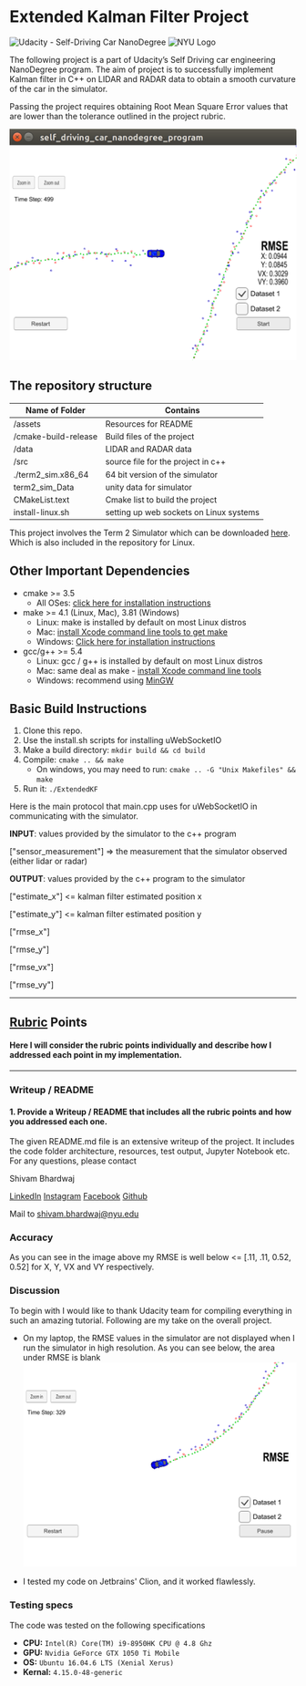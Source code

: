 # Extended Kalman Filter Project 
![Udacity - Self-Driving Car NanoDegree](https://s3.amazonaws.com/udacity-sdc/github/shield-carnd.svg) <img src="https://engineering.nyu.edu/sites/default/files/2019-01/tandon_long_color.png" alt="NYU Logo" width="130" height="whatever">

The following project is a part of Udacity’s Self Driving car engineering NanoDegree program. The aim of project is to successfully implement Kalman filter in C++ on LIDAR and RADAR data to obtain a smooth curvature of the car in the simulator. 

Passing the project requires obtaining Root Mean Square Error values that are lower than the tolerance outlined in the project rubric. 

![1558277568331](assets/1558277568331.png)

## The repository structure 

| Name of Folder       | Contains                                |
| -------------------- | --------------------------------------- |
| /assets              | Resources for README                    |
| /cmake-build-release | Build files of the project              |
| /data                | LIDAR and RADAR data                    |
| /src                 | source file for the project in c++      |
| ./term2_sim.x86_64   | 64 bit version of the simulator         |
| term2_sim_Data       | unity data for simulator                |
| CMakeList.text       | Cmake list to build the project         |
| install-linux.sh     | setting up web sockets on Linux systems |

This project involves the Term 2 Simulator which can be downloaded [here](https://github.com/udacity/self-driving-car-sim/releases). Which is also included in the repository for Linux.

## Other Important Dependencies

- cmake >= 3.5
  - All OSes: [click here for installation instructions](https://cmake.org/install/)
- make >= 4.1 (Linux, Mac), 3.81 (Windows)
  - Linux: make is installed by default on most Linux distros
  - Mac: [install Xcode command line tools to get make](https://developer.apple.com/xcode/features/)
  - Windows: [Click here for installation instructions](http://gnuwin32.sourceforge.net/packages/make.htm)
- gcc/g++ >= 5.4
  - Linux: gcc / g++ is installed by default on most Linux distros
  - Mac: same deal as make - [install Xcode command line tools](https://developer.apple.com/xcode/features/)
  - Windows: recommend using [MinGW](http://www.mingw.org/)

## Basic Build Instructions

1. Clone this repo.
2. Use the install.sh scripts for installing uWebSocketIO  
3. Make a build directory: `mkdir build && cd build`
4. Compile: `cmake .. && make` 
   - On windows, you may need to run: `cmake .. -G "Unix Makefiles" && make`
5. Run it: `./ExtendedKF `

Here is the main protocol that main.cpp uses for uWebSocketIO in communicating with the simulator.


**INPUT**: values provided by the simulator to the c++ program

["sensor_measurement"] => the measurement that the simulator observed (either lidar or radar)

**OUTPUT**: values provided by the c++ program to the simulator

["estimate_x"] <= kalman filter estimated position x

["estimate_y"] <= kalman filter estimated position y

["rmse_x"]

["rmse_y"]

["rmse_vx"]

["rmse_vy"]

---

## [Rubric](<https://review.udacity.com/#!/rubrics/748/view>) Points

#### Here I will consider the rubric points individually and describe how I addressed each point in my implementation.  

------

### Writeup / README

#### 1. Provide a Writeup / README that includes all the rubric points and how you addressed each one.    

The given README.md file is an extensive writeup of the project. It includes the code folder architecture, resources, test output, Jupyter Notebook etc. For any questions, please contact 

Shivam Bhardwaj 

 [LinkedIn](<https://www.linkedin.com/in/shivamnyu/>) [Instagram](https://www.instagram.com/lazy.shivam/) [Facebook](<https://www.facebook.com/shivambhardwaj2008>) [Github](https://github.com/Shivam-Bhardwaj)

Mail to shivam.bhardwaj@nyu.edu

### Accuracy

As you can see in the image above my RMSE is well below <= [.11, .11, 0.52, 0.52] for X, Y, VX and VY respectively.

### Discussion

To begin with I would like to thank Udacity team for compiling everything in such an amazing tutorial. Following are my take on the overall project.

- On my laptop, the RMSE values in the simulator are not displayed when I run the simulator in high resolution. As you can see below, the area under RMSE is blank ![1558278040840](assets/1558278040840.png)

- I tested my code on Jetbrains' Clion, and it worked flawlessly.

### Testing specs

The code was tested on the following specifications 

- **CPU:** `Intel(R) Core(TM) i9-8950HK CPU @ 4.8 Ghz`
- **GPU:** `Nvidia GeForce GTX 1050 Ti Mobile`
- **OS:** `Ubuntu 16.04.6 LTS (Xenial Xerus)` 
- **Kernal:** `4.15.0-48-generic`

